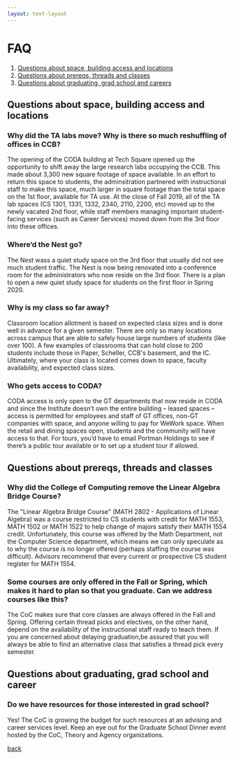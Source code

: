 ```yaml
---
layout: text-layout
---
```


# FAQ

1. [Questions about space, building access and locations](#space)
2. [Questions about prereqs, threads and classes](#classes)
3. [Questions about graduating, grad school and careers](#grad)

## <a name="spaces"></a> Questions about space, building access and locations

### Why did the TA labs move? Why is there so much reshuffling of offices in CCB?
The opening of the CODA building at Tech Square opened up the opportunity to shift away the large research labs occupying the CCB. This made about 3,300 new square footage of space available. In an effort to return this space to students, the adminsitration partnered with instructional staff to make this space, much larger in square footage than the total space on the 1st floor, available for TA use. At the close of Fall 2019, all of the TA lab spaces (CS 1301, 1331, 1332, 2340, 2110, 2200, etc) moved up to the newly vacated 2nd floor, while staff members managing important student-facing services (such as Career Services) moved down from the 3rd floor into these offices. 

### Where’d the Nest go?
The Nest wass a quiet study space on the 3rd floor that usually did not see much student traffic. The Nest is now being renovated into a conference room for the administrators who now reside on the 3rd floor. There is a plan to open a new quiet study space for students on the first floor in Spring 2020. 

### Why is my class so far away?
 Classroom location allotment is based on expected class sizes and is done well in advance for a given semester. There are only so many locations across campus that are able to safely house large numbers of students (like over 100). A few examples of classrooms that can hold close to 200 students include those in Paper, Scheller, CCB's basement, and the IC. Ultimately, where your class is located comes down to space, faculty availability, and expected class sizes.

### Who gets access to CODA? 
CODA access is only open to the GT departments that now reside in CODA and since the Institute doesn’t own the entire building – leased spaces – access is permitted for employees and staff of GT offices, non-GT companies with space, and anyone willing to pay for WeWork space.  When the retail and dining spaces open, students and the community will have access to that.  For tours, you’d have to email Portman Holdings to see if there’s a public tour available or to set up a student tour if allowed.


## <a name="classes"></a> Questions about prereqs, threads and classes

### Why did the College of Computing remove the Linear Algebra Bridge Course? 
The "Linear Algebra Bridge Course" (MATH 2802 - Applications of Linear Algebra) was a course restricted to CS students with credit for MATH 1553, MATH 1502 or MATH 1522 to help change of majors satisfy their MATH 1554 credit. Unfortunately, this course was offered by the Math Department, not the Computer Science department, which means we can only speculate as to why the course is no longer offered (perhaps staffing the course was difficult). Advisors recommend that every current or prospective CS student register for MATH 1554. 

### Some courses are only offered in the Fall or Spring, which makes it hard to plan so that you graduate. Can we address courses like this?
The CoC makes sure that core classes are always offered in the Fall and Spring. Offering certain thread picks and electives, on the other hand, depend on the availability of the instructional staff ready to teach them. If you are concerned about delaying graduation,be assured that you will always be able to find an alternative class that satisfies a thread pick every semester.

## <a name="grad"></a> Questions about graduating, grad school and career

### Do we have resources for those interested in grad school? 
Yes! The CoC is growing the budget for such resources at an advising and career services level. Keep an eye out for the Graduate School Dinner event hosted by the CoC, Theory and Agency organizations. 


[back](./)
